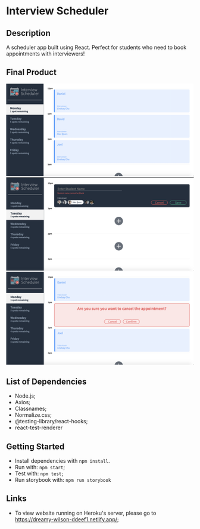 # Interview Scheduler

## Description
A scheduler app built using React. Perfect for students who need to book appointments with interviewers!

## Final Product

!["Homepage"](https://github.com/danschae/Scheduler/blob/master/docs/homepage.png)
!["Fill in form"](https://github.com/danschae/Scheduler/blob/master/docs/Fill_Form_page.png)
!["Confirmation Page"](https://github.com/danschae/Scheduler/blob/master/docs/Deletion_Confirmation_page.png)

## List of Dependencies
- Node.js;
- Axios;
- Classnames;
- Normalize.css;
- @testing-library/react-hooks;
- react-test-renderer

## Getting Started

- Install dependencies with `npm install`.
- Run with: `npm start`;
- Test with: `npm test`;
- Run storybook with: `npm run storybook`

## Links
- To view website running on Heroku's server, please go to https://dreamy-wilson-ddeef1.netlify.app/;

